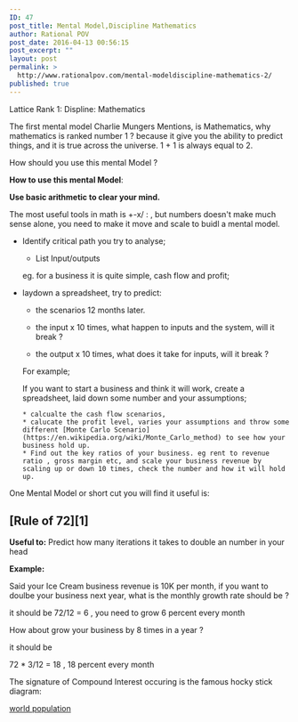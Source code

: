 ```yaml
---
ID: 47
post_title: Mental Model,Discipline Mathematics
author: Rational POV
post_date: 2016-04-13 00:56:15
post_excerpt: ""
layout: post
permalink: >
  http://www.rationalpov.com/mental-modeldiscipline-mathematics-2/
published: true
---
```

Lattice Rank 1: Displine: Mathematics

The first mental model Charlie Mungers Mentions, is Mathematics, why mathematics is ranked number 1 ? because it give you the ability to predict things, and it is true across the universe. 1 + 1 is always equal to 2.

How should you use this mental Model ?

**How to use this mental Model**:

**Use basic arithmetic to clear your mind.**

The most useful tools in math is +-x/ : , but numbers doesn't make much sense alone, you need to make it move and scale to buidl a mental model.

*   Identify critical path you try to analyse;
    
    * List Input/outputs
    
    eg. for a business it is quite simple, cash flow and profit;

*   laydown a spreadsheet, try to predict:
   
    * the scenarios 12 months later.
    
    * the input x 10 times, what happen to inputs and the system, will it break ? 
    * the output x 10 times, what does it take for inputs, will it break ?
    
    For example;
    
    If you want to start a business and think it will work, create a spreadsheet, laid down some number and your assumptions;
    
        * calcualte the cash flow scenarios, 
        * calucate the profit level, varies your assumptions and throw some different [Monte Carlo Scenario](https://en.wikipedia.org/wiki/Monte_Carlo_method) to see how your business hold up.
        * Find out the key ratios of your business. eg rent to revenue ratio , gross margin etc, and scale your business revenue by scaling up or down 10 times, check the number and how it will hold up.  
        

One Mental Model or short cut you will find it useful is:


## [Rule of 72][1]

**Useful to:** Predict how many iterations it takes to double an number in your head

**Example:**

Said your Ice Cream business revenue is 10K per month, if you want to doulbe your business next year, what is the monthly growth rate should be ?

it should be 72/12 = 6 , you need to grow 6 percent every month

How about grow your business by 8 times in a year ?

it should be

72 * 3/12 = 18 , 18 percent every month


The signature of Compound Interest occuring is the famous hocky stick diagram:

[world population](http://www.marketcalls.in/wp-content/uploads/2010/11/Wordl-Population.jpg)


